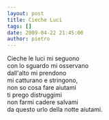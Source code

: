 ```yaml
---
layout: post
title: Cieche Luci
tags: []
date: 2009-04-22 21:45:00
author: pietro
---
```

Cieche le luci mi seguono<br/>con lo sguardo mi osservano<br/>dall'alto mi prendono<br/>mi catturano e stringono,<br/>non so cosa fare aiutami<br/>ti prego distruggimi<br/>non farmi cadere salvami<br/>da questo urlo della notte aiutami.
